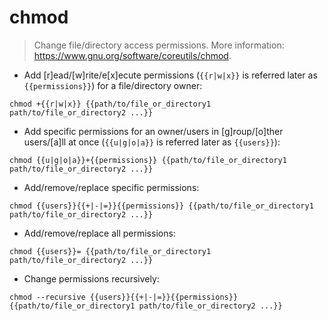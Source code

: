 # chmod

> Change file/directory access permissions.
> More information: <https://www.gnu.org/software/coreutils/chmod>.

- Add [r]ead/[w]rite/e[x]ecute permissions (`{{r|w|x}}` is referred later as `{{permissions}}`) for a file/directory owner:

`chmod +{{r|w|x}} {{path/to/file_or_directory1 path/to/file_or_directory2 ...}}`

- Add specific permissions for an owner/users in [g]roup/[o]ther users/[a]ll at once (`{{u|g|o|a}}` is referred later as `{{users}}`):

`chmod {{u|g|o|a}}+{{permissions}} {{path/to/file_or_directory1 path/to/file_or_directory2 ...}}`

- Add/remove/replace specific permissions:

`chmod {{users}}{{+|-|=}}{{permissions}} {{path/to/file_or_directory1 path/to/file_or_directory2 ...}}`

- Add/remove/replace all permissions:

`chmod {{users}}= {{path/to/file_or_directory1 path/to/file_or_directory2 ...}}`

- Change permissions recursively:

`chmod --recursive {{users}}{{+|-|=}}{{permissions}} {{path/to/file_or_directory1 path/to/file_or_directory2 ...}}`
